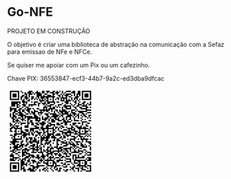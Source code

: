 # Go-NFE

PROJETO EM CONSTRUÇÃO

O objetivo é criar uma biblioteca de abstração na comunicação com a Sefaz para emissao de NFe e NFCe.

Se quiser me apoiar com um Pix ou um cafezinho.

Chave PIX: 36553847-ecf3-44b7-9a2c-ed3dba9dfcac

<img src="docs/assets/image.png" alt="pix" width="200"/>

